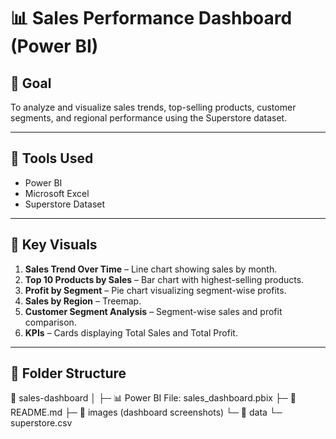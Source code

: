 # 📊 Sales Performance Dashboard (Power BI)

## 🎯 Goal
To analyze and visualize sales trends, top-selling products, customer segments, and regional performance using the Superstore dataset.

---

## 🔧 Tools Used
- Power BI
- Microsoft Excel
- Superstore Dataset

---

## 📁 Key Visuals
1. **Sales Trend Over Time** – Line chart showing sales by month.
2. **Top 10 Products by Sales** – Bar chart with highest-selling products.
3. **Profit by Segment** – Pie chart visualizing segment-wise profits.
4. **Sales by Region** – Treemap.
5. **Customer Segment Analysis** – Segment-wise sales and profit comparison.
6. **KPIs** – Cards displaying Total Sales and Total Profit.

---

## 📂 Folder Structure
📁 sales-dashboard
│
├─ 📊 Power BI File: sales_dashboard.pbix
├─ 📄 README.md
├─ 📂 images (dashboard screenshots)
└─ 📂 data
    └─ superstore.csv


